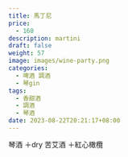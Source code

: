 ```yaml
---
title: 馬丁尼
price:
  - 160
description: martini
draft: false
weight: 57
image: images/wine-party.png
categories:
  - 啤酒 調酒
  - 琴gin
tags:
  - 香甜酒
  - 調酒
  - 琴酒
date: 2023-08-22T20:21:17+08:00
---
```

 琴酒 ＋dry 苦艾酒 ＋紅心橄欖